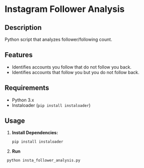 # Instagram Follower Analysis

## Description

Python script that analyzes follower/following count.

## Features
- Identifies accounts you follow that do not follow you back.
- Identifies accounts that follow you but you do not follow back.

## Requirements
- Python 3.x
- Instaloader (`pip install instaloader`)

## Usage

1. **Install Dependencies:**
   ```bash
   pip install instaloader
2. **Run**
  ```bash
   python insta_follower_analysis.py
